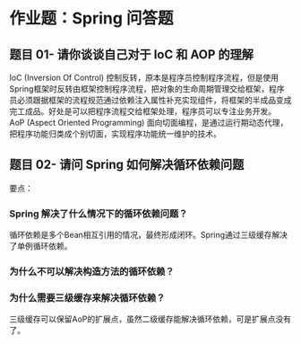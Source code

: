 # 作业题：Spring 问答题  
## 题目 01- 请你谈谈自己对于 IoC 和 AOP 的理解  
IoC (Inversion Of Control) 控制反转，原本是程序员控制程序流程，但是使用Spring框架时反转由框架控制程序流程，把对象的生命周期管理交给框架，程序员必须跟据框架的流程规范通过依赖注入属性补充实现组件，将框架的半成品变成完工成品。好处是可以把程序流程交给框架处理，程序员可以专注业务开发。  
AoP (Aspect Oriented Programming) 面向切面编程，是通过运行期动态代理，把程序功能归类成个别切面，实现程序功能统一维护的技术。

## 题目 02- 请问 Spring 如何解决循环依赖问题  
要点：

### Spring 解决了什么情况下的循环依赖问题？  
循环依赖是多个Bean相互引用的情况，最终形成闭环。Spring通过三级缓存解决了单例循环依赖。
### 为什么不可以解决构造方法的循环依赖？  
### 为什么需要三级缓存来解决循环依赖？  
三级缓存可以保留AoP的扩展点，虽然二级缓存能解决循环依赖，可是扩展点没有了。
